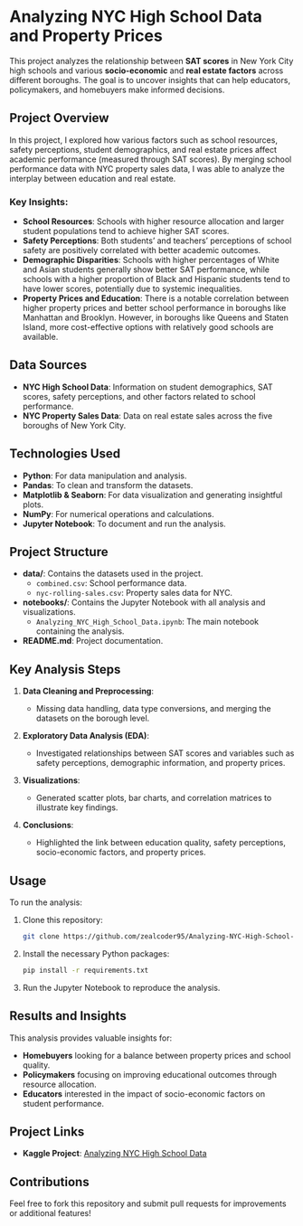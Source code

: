 # **Analyzing NYC High School Data and Property Prices**

This project analyzes the relationship between **SAT scores** in New York City high schools and various **socio-economic** and **real estate factors** across different boroughs. The goal is to uncover insights that can help educators, policymakers, and homebuyers make informed decisions.

## **Project Overview**

In this project, I explored how various factors such as school resources, safety perceptions, student demographics, and real estate prices affect academic performance (measured through SAT scores). By merging school performance data with NYC property sales data, I was able to analyze the interplay between education and real estate.

### **Key Insights:**

- **School Resources**: Schools with higher resource allocation and larger student populations tend to achieve higher SAT scores.
- **Safety Perceptions**: Both students’ and teachers’ perceptions of school safety are positively correlated with better academic outcomes.
- **Demographic Disparities**: Schools with higher percentages of White and Asian students generally show better SAT performance, while schools with a higher proportion of Black and Hispanic students tend to have lower scores, potentially due to systemic inequalities.
- **Property Prices and Education**: There is a notable correlation between higher property prices and better school performance in boroughs like Manhattan and Brooklyn. However, in boroughs like Queens and Staten Island, more cost-effective options with relatively good schools are available.

## **Data Sources**

- **NYC High School Data**: Information on student demographics, SAT scores, safety perceptions, and other factors related to school performance.
- **NYC Property Sales Data**: Data on real estate sales across the five boroughs of New York City.

## **Technologies Used**

- **Python**: For data manipulation and analysis.
- **Pandas**: To clean and transform the datasets.
- **Matplotlib & Seaborn**: For data visualization and generating insightful plots.
- **NumPy**: For numerical operations and calculations.
- **Jupyter Notebook**: To document and run the analysis.

## **Project Structure**

- **data/**: Contains the datasets used in the project.
  - `combined.csv`: School performance data.
  - `nyc-rolling-sales.csv`: Property sales data for NYC.
- **notebooks/**: Contains the Jupyter Notebook with all analysis and visualizations.
  - `Analyzing_NYC_High_School_Data.ipynb`: The main notebook containing the analysis.
- **README.md**: Project documentation.

## **Key Analysis Steps**

1. **Data Cleaning and Preprocessing**: 
   - Missing data handling, data type conversions, and merging the datasets on the borough level.
   
2. **Exploratory Data Analysis (EDA)**: 
   - Investigated relationships between SAT scores and variables such as safety perceptions, demographic information, and property prices.
   
3. **Visualizations**: 
   - Generated scatter plots, bar charts, and correlation matrices to illustrate key findings.

4. **Conclusions**: 
   - Highlighted the link between education quality, safety perceptions, socio-economic factors, and property prices.

## **Usage**

To run the analysis:

1. Clone this repository:
   ```bash
   git clone https://github.com/zealcoder95/Analyzing-NYC-High-School-Data.git
   ```
2. Install the necessary Python packages:
   ```bash
   pip install -r requirements.txt
   ```
3. Run the Jupyter Notebook to reproduce the analysis.

## **Results and Insights**

This analysis provides valuable insights for:
- **Homebuyers** looking for a balance between property prices and school quality.
- **Policymakers** focusing on improving educational outcomes through resource allocation.
- **Educators** interested in the impact of socio-economic factors on student performance.

## **Project Links**

- **Kaggle Project**: [Analyzing NYC High School Data](https://www.kaggle.com/code/gizemglc/analyzing-nyc-high-school-data)

## **Contributions**

Feel free to fork this repository and submit pull requests for improvements or additional features!
